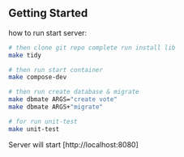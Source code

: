 ## Getting Started

how to run start server: 

```bash
# then clone git repo complete run install lib
make tidy

# then run start container 
make compose-dev 

# then run create database & migrate
make dbmate ARGS="create vote"
make dbmate ARGS+"migrate"

# for run unit-test
make unit-test
```
Server will start [http://localhost:8080]
